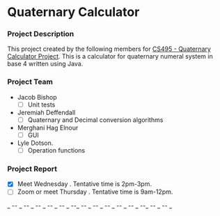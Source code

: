 # Quaternary Calculator
### Project Description

This project created by the following members for
[CS495 - Quaternary Calculator Project](https://bsu.instructure.com/courses/132974/assignments/1321146).
This is a calculator for quaternary numeral system in base 4 written using Java.

### Project Team
- Jacob Bishop
    - [ ] Unit tests
- Jeremiah Deffendall
    - [ ] Quaternary and Decimal conversion algorithms
- Merghani Hag Elnour
    - [ ] GUI
- Lyle Dotson.
    - [ ] Operation functions

### Project Report

- [X] Meet Wednesday . Tentative time is 2pm-3pm.
- [ ] Zoom or meet Thursday . Tentative time is 9am-12pm.

_ -- _ -- _ -- _ -- _ -- _ --_ -- _ -- _ -- _ -- _ -- _ --_ -- _ -- _